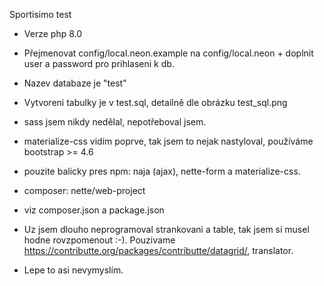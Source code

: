 Sportisimo test

- Verze php 8.0
- Přejmenovat config/local.neon.example na config/local.neon + doplnit user a password pro prihlaseni k db.
- Nazev databaze je "test"
- Vytvoreni tabulky je v test.sql, detailně dle obrázku test_sql.png

- sass jsem nikdy nedělal, nepotřeboval jsem.
- materialize-css vidim poprve, tak jsem to nejak nastyloval, používáme bootstrap  >= 4.6
- pouzite balicky pres npm: naja (ajax), nette-form a materialize-css.
- composer: nette/web-project
- viz composer.json a package.json

- Uz jsem dlouho neprogramoval strankovani a table, tak jsem si musel hodne rovzpomenout :-). Pouzivame https://contributte.org/packages/contributte/datagrid/, translator.

- Lepe to asi nevymyslím.
